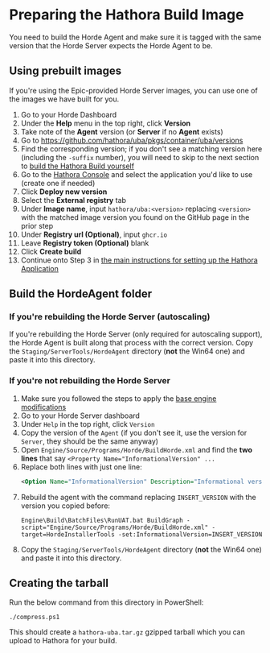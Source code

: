 # Preparing the Hathora Build Image

You need to build the Horde Agent and make sure it is tagged with the same version that the Horde Server expects the Horde Agent to be.

## Using prebuilt images

If you're using the Epic-provided Horde Server images, you can use one of the images we have built for you.

1. Go to your Horde Dashboard
1. Under the **Help** menu in the top right, click **Version**
1. Take note of the **Agent** version (or **Server** if no **Agent** exists)
1. Go to https://github.com/hathora/uba/pkgs/container/uba/versions
1. Find the corresponding version; if you don't see a matching version here (including the `-suffix` number), you will need to skip to the next section to [build the Hathora Build yourself](#build-the-hordeagent-folder)
1. Go to the [Hathora Console](https://console.hathora.dev/) and select the application you'd like to use (create one if needed)
1. Click **Deploy new version**
1. Select the **External registry** tab
1. Under **Image name**, input `hathora/uba:<version>` replacing `<version>` with the matched image version you found on the GitHub page in the prior step
1. Under **Registry url (Optional)**, input `ghcr.io`
1. Leave **Registry token (Optional)** blank
1. Click **Create build**
1. Continue onto Step 3 in [the main instructions for setting up the Hathora Application](../README.md#hathora-application)

## Build the HordeAgent folder

### If you're rebuilding the Horde Server (autoscaling)

If you're rebuilding the Horde Server (only required for autoscaling support), the Horde Agent is built along that process with the correct version. Copy the `Staging/ServerTools/HordeAgent` directory (**not** the Win64 one) and paste it into this directory.

### If you're not rebuilding the Horde Server

1. Make sure you followed the steps to apply the [base engine modifications](../engine-modifications/README.md)
1. Go to your Horde Server dashboard
1. Under `Help` in the top right, click `Version`
1. Copy the version of the `Agent` (if you don't see it, use the version for `Server`, they should be the same anyway)
1. Open `Engine/Source/Programs/Horde/BuildHorde.xml` and find the **two lines** that say `<Property Name="InformationalVersion" ...`
1. Replace both lines with just one line:
    ```xml
    <Option Name="InformationalVersion" Description="Informational version" DefaultValue="$(Version)-$(Change)"/>
    ```
1. Rebuild the agent with the command replacing `INSERT_VERSION` with the version you copied before:
    ```
    Engine\Build\BatchFiles\RunUAT.bat BuildGraph -script="Engine/Source/Programs/Horde/BuildHorde.xml" -target=HordeInstallerTools -set:InformationalVersion=INSERT_VERSION
    ```
1. Copy the `Staging/ServerTools/HordeAgent` directory (**not** the Win64 one) and paste it into this directory.

## Creating the tarball

Run the below command from this directory in PowerShell:

```
./compress.ps1
```

This should create a `hathora-uba.tar.gz` gzipped tarball which you can upload to Hathora for your build.
